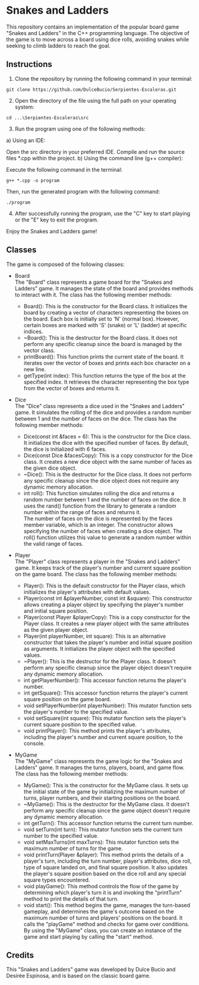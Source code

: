 # Snakes and Ladders

This repository contains an implementation of the popular board game "Snakes and Ladders" in the C++ programming language. The objective of the game is to move across a board using dice rolls, avoiding snakes while seeking to climb ladders to reach the goal.

## Instructions
1. Clone the repository by running the following command in your terminal:
```
git clone https://github.com/DulceBucio/Serpientes-Escaleras.git
```
2. Open the directory of the file using the full path on your operating system:
```
cd ...\Serpientes-Escaleras\src
```
3. Run the program using one of the following methods:

a) Using an IDE:

Open the src directory in your preferred IDE.
Compile and run the source files *.cpp within the project.
b) Using the command line (g++ compiler):

Execute the following command in the terminal:

```
g++ *.cpp -o program
```
Then, run the generated program with the following command:
```
./program
```
4. After successfully running the program, use the "C" key to start playing or the "E" key to exit the program.

Enjoy the Snakes and Ladders game!

## Classes
The game is composed of the following classes:

- Board  
The "Board" class represents a game board for the "Snakes and Ladders" game. It manages the state of the board and provides methods to interact with it.
The class has the following member methods:
  - Board(): This is the constructor for the Board class. It initializes the board by creating a vector of characters representing the boxes on the board. Each box is initially set to 'N' (normal box). However, certain boxes are marked with 'S' (snake) or 'L' (ladder) at specific indices.
  - ~Board(): This is the destructor for the Board class. It does not perform any specific cleanup since the board is managed by the vector class.
  - printBoard(): This function prints the current state of the board. It iterates over the vector of boxes and prints each box character on a new line.
  - getType(int index): This function returns the type of the box at the specified index. It retrieves the character representing the box type from the vector of boxes and returns it.  

- Dice  
The "Dice" class represents a dice used in the "Snakes and Ladders" game. It simulates the rolling of the dice and provides a random number between 1 and the number of faces on the dice.
The class has the following member methods:
  - Dice(const int &faces = 6): This is the constructor for the Dice class. It initializes the dice with the specified number of faces. By default, the dice is initialized with 6 faces.
  - Dice(const Dice &facesCopy): This is a copy constructor for the Dice class. It creates a new dice object with the same number of faces as the given dice object.
  - ~Dice(): This is the destructor for the Dice class. It does not perform any specific cleanup since the dice object does not require any dynamic memory allocation.
  - int roll(): This function simulates rolling the dice and returns a random number between 1 and the number of faces on the dice. It uses the rand() function from the <cstdlib> library to generate a random number within the range of faces and returns it.   
The number of faces on the dice is represented by the faces member variable, which is an integer. The constructor allows specifying the number of faces when creating a dice object. The roll() function utilizes this value to generate a random number within the valid range of faces.
  
- Player  
The "Player" class represents a player in the "Snakes and Ladders" game. It keeps track of the player's number and current square position on the game board.
The class has the following member methods:
  - Player(): This is the default constructor for the Player class, which initializes the player's attributes with default values.
  - Player(const int &playerNumber, const int &square): This constructor allows creating a player object by specifying the player's number and initial square position.
  - Player(const Player &playerCopy): This is a copy constructor for the Player class. It creates a new player object with the same attributes as the given player object.
  - Player(int playerNumber, int square): This is an alternative constructor that takes the player's number and initial square position as arguments. It initializes the player object with the specified values.
  - ~Player(): This is the destructor for the Player class. It doesn't perform any specific cleanup since the player object doesn't require any dynamic memory allocation.
  - int getPlayerNumber(): This accessor function returns the player's number.
  - int getSquare(): This accessor function returns the player's current square position on the game board.
  - void setPlayerNumber(int playerNumber): This mutator function sets the player's number to the specified value.
  - void setSquare(int square): This mutator function sets the player's current square position to the specified value.
  - void printPlayer(): This method prints the player's attributes, including the player's number and current square position, to the console.
  
- MyGame  
The "MyGame" class represents the game logic for the "Snakes and Ladders" game. It manages the turns, players, board, and game flow.
The class has the following member methods:
  - MyGame(): This is the constructor for the MyGame class. It sets up the initial state of the game by initializing the maximum number of turns, player numbers, and their starting positions on the board.
  - ~MyGame(): This is the destructor for the MyGame class. It doesn't perform any specific cleanup since the game object doesn't require any dynamic memory allocation.
  - int getTurn(): This accessor function returns the current turn number.
  - void setTurn(int turn): This mutator function sets the current turn number to the specified value.
  - void setMaxTurns(int maxTurns): This mutator function sets the maximum number of turns for the game.
  - void printTurn(Player &player): This method prints the details of a player's turn, including the turn number, player's attributes, dice roll, type of square landed on, and final square position. It also updates the player's square position based on the dice roll and any special square types encountered.
  - void playGame(): This method controls the flow of the game by determining which player's turn it is and invoking the "printTurn" method to print the details of that turn.
  - void start(): This method begins the game, manages the turn-based gameplay, and determines the game's outcome based on the maximum number of turns and players' positions on the board. It calls the "playGame" method and checks for game over conditions.  
By using the "MyGame" class, you can create an instance of the game and start playing by calling the "start" method.

## Credits
This "Snakes and Ladders" game was developed by Dulce Bucio and Desirée Espinosa, and is based on the classic board game.
